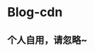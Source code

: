 <!--
 * @Description: 
 * @Author: Bullet.S
 * @Date: 2020-02-09 00:10:13
 * @LastEditors  : Bullet.S
 * @LastEditTime : 2020-02-09 00:13:12
 * @Email: animator.bullet@foxmail.com
 -->
# Blog-cdn

## 个人自用，请忽略~